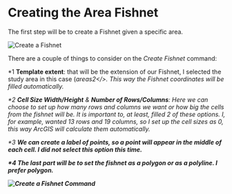 # Creating the Area Fishnet

The first step will be to create a Fishnet given a specific area.

![Create a Fishnet](https://raw.githubusercontent.com/biometry/ArcGis/master/Images/ArCatalog/ArcCatalog-Connecting%20directory.png)

There are a couple of things to consider on the <i>Create Fishnet</i> command:

*1 <b>Template extent</b>: that will be the extension of our Fishnet, I selected the study area in this case (<i>areas2</>. This way the Fishnet coordinates will be filled automatically.

*2 <b>Cell Size Width/Height</b> & <b>Number of Rows/Columns</b>: Here we can choose to set up how many rows and columns we want or how big the cells from the fishnet will be. It is important to, at least, filled 2 of these options.
I, for example, wanted 13 rows and 19 columns, so I set up the cell sizes as 0, this way ArcGIS will calculate them automatically.

*3 <b>We can create a label of points, so a point will appear in the middle of each cell. I did not select this option this time.

*4 The last part will be to set the fishnet as a polygon or as a polyline. I prefer polygon.

![Create a Fishnet Command](https://raw.githubusercontent.com/biometry/ArcGis/master/Images/ArCatalog/ArcCatalog-Connecting%20directory.png)
